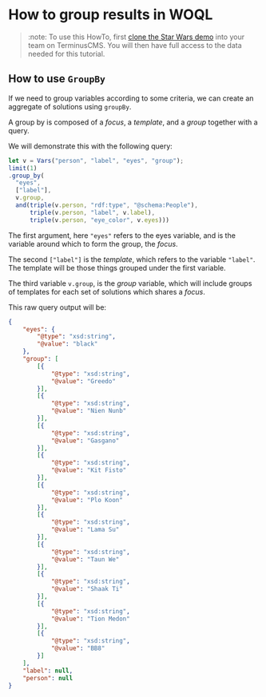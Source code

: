 # How to group results in WOQL

> :note:
> To use this HowTo, first [clone the Star Wars
> demo](../../use-distributed-features/clone-a-demo.md) into your team on
> TerminusCMS. You will then have full access to the data needed for
> this tutorial.

## How to use `GroupBy`

If we need to group variables according to some criteria, we can
create an aggregate of solutions using `groupBy`.

A group by is composed of a *focus*, a *template*, and a *group*
together with a query.

We will demonstrate this with the following query:

```javascript
let v = Vars("person", "label", "eyes", "group");
limit(1)
.group_by(
  "eyes",
  ["label"],
  v.group,
  and(triple(v.person, "rdf:type", "@schema:People"),
      triple(v.person, "label", v.label),
      triple(v.person, "eye_color", v.eyes)))
```

The first argument, here `"eyes"` refers to the eyes variable, and is
the variable around which to form the group, the *focus*.

The second `["label"]` is the *template*, which refers to the variable
`"label"`. The template will be those things grouped under the first
variable.

The third variable `v.group`, is the *group* variable, which will
include groups of templates for each set of solutions which shares a
*focus*.

This raw query output will be:

```json
{
	"eyes": {
		"@type": "xsd:string",
		"@value": "black"
	},
	"group": [
		[{
			"@type": "xsd:string",
			"@value": "Greedo"
		}],
		[{
			"@type": "xsd:string",
			"@value": "Nien Nunb"
		}],
		[{
			"@type": "xsd:string",
			"@value": "Gasgano"
		}],
		[{
			"@type": "xsd:string",
			"@value": "Kit Fisto"
		}],
		[{
			"@type": "xsd:string",
			"@value": "Plo Koon"
		}],
		[{
			"@type": "xsd:string",
			"@value": "Lama Su"
		}],
		[{
			"@type": "xsd:string",
			"@value": "Taun We"
		}],
		[{
			"@type": "xsd:string",
			"@value": "Shaak Ti"
		}],
		[{
			"@type": "xsd:string",
			"@value": "Tion Medon"
		}],
		[{
			"@type": "xsd:string",
			"@value": "BB8"
		}]
	],
	"label": null,
	"person": null
}
```
